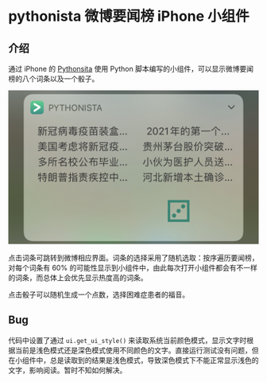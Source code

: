 # pythonista 微博要闻榜 iPhone 小组件

## 介绍

通过 iPhone 的 [Pythonsita](http://omz-software.com/pythonista/) 使用 Python 脚本编写的小组件，可以显示微博要闻榜的八个词条以及一个骰子。

![screenshot](images/screenshot.jpg)

点击词条可跳转到微博相应界面。词条的选择采用了随机选取：按序遍历要闻榜，对每个词条有 60% 的可能性显示到小组件中，由此每次打开小组件都会有不一样的词条，而总体上会优先显示热度高的词条。

点击骰子可以随机生成一个点数，选择困难症患者的福音。

## Bug

代码中设置了通过 `ui.get_ui_style()` 来读取系统当前颜色模式，显示文字时根据当前是浅色模式还是深色模式使用不同颜色的文字。直接运行测试没有问题，但在小组件中，总是读取到的结果是浅色模式，导致深色模式下不能正常显示浅色的文字，影响阅读。暂时不知如何解决。